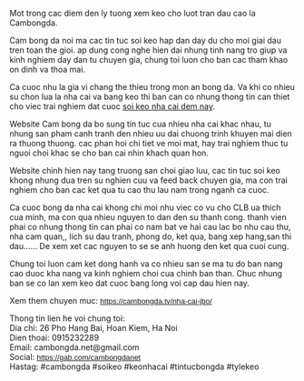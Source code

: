 <p>Mot trong cac diem den ly tuong xem keo cho luot tran dau cao la Cambongda.</p>

<p>Cam bong da noi ma cac tin tuc soi keo hap dan day du cho moi giai dau tren toan the gioi. ap dung cong nghe hien dai nhung tinh nang tro giup va kinh nghiem day dan tu chuyen gia, chung toi luon cho ban cac tham khao on dinh va thoa mai.</p>

<p>Ca cuoc nhu la gia vi chang the thieu trong mon an bong da. Va khi co nhieu su chon lua la nha cai va bang keo thi ban can co nhung thong tin can thiet cho viec trai nghiem dat cuoc&nbsp;<a href="https://cambongda.tv/">soi keo nha cai dem nay</a>.</p>

<p>Website Cam bong da bo sung tin tuc cua nhieu nha cai khac nhau, tu nhung san pham canh tranh den nhieu uu dai chuong trinh khuyen mai dien ra thuong thuong. cac phan hoi chi tiet ve moi mat, hay trai nghiem thuc tu nguoi choi khac se cho ban cai nhin khach quan hon.</p>

<p>Website chinh hien nay tang truong san choi giao luu, cac tin tuc soi keo khong nhung dua tren su nghien cuu va feed back chuyen gia, ma con trai nghiem cho ban cac ket qua tu cao thu lau nam trong nganh ca cuoc.</p>

<p>Ca cuoc bong da nha cai khong chi moi nhu viec co vu cho CLB ua thich cua minh, ma con qua nhieu nguyen to dan den su thanh cong. thanh vien phai co nhung thong tin can phai co nam bat ve hai cau lac bo nhu cau thu, nha cam quan,, lich su dau tranh, phong do, ket qua, bang xep hang,san thi dau&hellip;... De xem xet cac nguyen to se se anh huong den ket qua cuoi cung.</p>

<p>Chung toi luon cam ket dong hanh va co nhieu san se ma tu do ban nang cao duoc kha nang va kinh nghiem choi cua chinh ban than. Chuc nhung ban se co lan xem keo dat cuoc bang long voi cap dau hien nay.</p>

<p>Xem them chuyen muc:&nbsp;<span style="color:rgb(255, 0, 0); font-family:arial; font-size:10pt"><a class="in-cell-link" href="https://cambongda.tv/nha-cai-jbo/" target="_blank">https://cambongda.tv/nha-cai-jbo/</a></span></p>

<p>Thong tin lien he voi chung toi:<br />
Dia chi: 26 Pho Hang Bai, Hoan Kiem, Ha Noi<br />
Dien thoai: 0915232289<br />
Email: cambongda.net@gmail.com<br />
Social:&nbsp;<span style="color:rgb(17, 85, 204); font-family:arial; font-size:10pt"><a class="in-cell-link" href="https://gab.com/cambongdanet" target="_blank">https://gab.com/cambongdanet</a></span><br />
Hastag: #cambongda #soikeo #keonhacai #tintucbongda #tylekeo</p>
